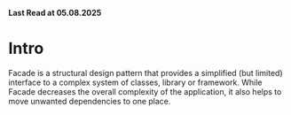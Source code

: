 ﻿**Last Read at 05.08.2025**

# Intro

<p>Facade is a structural design pattern that provides a simplified (but limited) interface to a complex system of classes, library or framework. While Facade decreases the overall complexity of the application, it also helps to move unwanted dependencies to one place.</p>